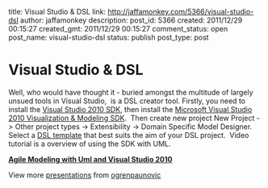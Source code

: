title: Visual Studio & DSL
link: http://jaffamonkey.com/5366/visual-studio-dsl
author: jaffamonkey
description: 
post_id: 5366
created: 2011/12/29 00:15:27
created_gmt: 2011/12/29 00:15:27
comment_status: open
post_name: visual-studio-dsl
status: publish
post_type: post

# Visual Studio & DSL

Well, who would have thought it - buried amongst the multitude of largely unsued tools in Visual Studio,  is a DSL creator tool. Firstly, you need to install the [Visual Studio 2010 SDK](http://www.microsoft.com/download/en/details.aspx?id=2680), then install the [Microsoft Visual Studio 2010 Visualization & Modeling SDK](http://www.microsoft.com/download/en/details.aspx?displaylang=en&id=23025).  Then create new project New Project -> Other project types -> Extensibility -> Domain Specific Model Designer.   Select a [DSL template](http://msdn.microsoft.com/en-us/library/bb126490.aspx) that best suits the aim of your DSL project.  Video tutorial is a overview of using the SDK with UML. 

**[Agile Modeling with Uml and Visual Studio 2010](http://www.slideshare.net/ogrenpaunovic/agile-modeling-with-uml-and-visual-studio-2010)**

View more [presentations](http://www.slideshare.net/) from [ogrenpaunovic](http://www.slideshare.net/ogrenpaunovic)